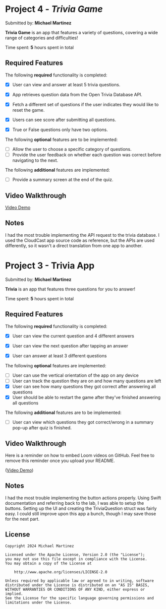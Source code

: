 # Project 4 - *Trivia Game*

Submitted by: **Michael Martinez**

**Trivia Game** is an app that features a variety of questions, covering a wide range of categories and difficulties!

Time spent: **5** hours spent in total

## Required Features

The following **required** functionality is completed:

- [x] User can view and answer at least 5 trivia questions.
- [x] App retrieves question data from the Open Trivia Database API.
- [x] Fetch a different set of questions if the user indicates they would like to reset the game.
- [x] Users can see score after submitting all questions.
- [x] True or False questions only have two options.


The following **optional** features are to be implemented:

  
- [ ] Allow the user to choose a specific category of questions.
- [ ] Provide the user feedback on whether each question was correct before navigating to the next.

The following **additional** features are implemented:

- [ ] Provide a summary screen at the end of the quiz.

## Video Walkthrough

[Video Demo](https://youtu.be/qfOp2FoyvpU)

## Notes

I had the most trouble implementing the API request to the trivia database. I used the CloudCast app source code as reference, but the APIs are used differently, so it wasn't a direct translation from one app to another.

# Project 3 - Trivia App

Submitted by: **Michael Martinez**

**Trivia** is an app that features three questions for you to answer!

Time spent: **5** hours spent in total

## Required Features

The following **required** functionality is completed:

- [x] User can view the current question and 4 different answers
- [x] User can view the next question after tapping an answer
- [x] User can answer at least 3 different questions


The following **optional** features are implemented:

- [ ] User can use the vertical orientation of the app on any device
- [ ] User can track the question they are on and how many questions are left
- [x] User can see how many questions they got correct after answering all questions
- [x] User should be able to restart the game after they've finished answering all questions

The following **additional** features are to be implemented:

- [ ] User can view which questions they got correct/wrong in a summary pop-up after quiz is finished.

## Video Walkthrough

Here is a reminder on how to embed Loom videos on GitHub. Feel free to remove this reminder once you upload your README. 

([Video Demo](https://youtu.be/t-UEfzIV9Jo))

## Notes

I had the most trouble implementing the button actions properly. Using Swift documentation and referring back to the lab, I was able to setup the buttons. Setting up the UI and creating the TriviaQuestion struct was fairly easy. I could still improve upon this app a bunch, though I may save those for the next part.

## License

    Copyright 2024 Michael Martinez

    Licensed under the Apache License, Version 2.0 (the "License");
    you may not use this file except in compliance with the License.
    You may obtain a copy of the License at

        http://www.apache.org/licenses/LICENSE-2.0

    Unless required by applicable law or agreed to in writing, software
    distributed under the License is distributed on an "AS IS" BASIS,
    WITHOUT WARRANTIES OR CONDITIONS OF ANY KIND, either express or implied.
    See the License for the specific language governing permissions and
    limitations under the License.

